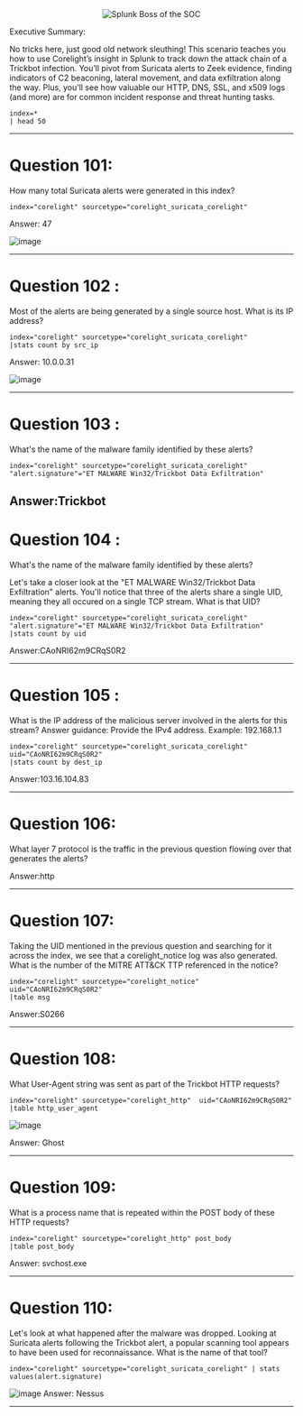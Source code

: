 <div align="center">
  <img src="https://github.com/user-attachments/assets/b00ad927-82bd-47ca-9ebd-7fb93b6911fe" alt="Splunk Boss of the SOC">
</div>

Executive Summary:

No tricks here, just good old network sleuthing! This scenario teaches you how to use Corelight’s insight in Splunk to track down the attack chain of a Trickbot infection. You’ll pivot from Suricata alerts to Zeek evidence, finding indicators of C2 beaconing, lateral movement, and data exfiltration along the way. Plus, you’ll see how valuable our HTTP, DNS, SSL, and x509 logs (and more) are for common incident response and threat hunting tasks.

```
index=*
| head 50
```
-----------------------------------------------------------------
# Question 101: 
How many total Suricata alerts were generated in this index?
```
index="corelight" sourcetype="corelight_suricata_corelight"
```
Answer: 47

![image](https://github.com/user-attachments/assets/d357be3d-5c4a-4696-b103-6282692b5bb5)


-----------------------------------------------------------------
# Question 102 : 
Most of the alerts are being generated by a single source host. What is its IP address?
```
index="corelight" sourcetype="corelight_suricata_corelight"
|stats count by src_ip
```
Answer: 10.0.0.31

![image](https://github.com/user-attachments/assets/2d4b4bd5-1278-41be-b434-2bec48ca3fe5)


-----------------------------------------------------------------
# Question 103 : 
What's the name of the malware family identified by these alerts?
```
index="corelight" sourcetype="corelight_suricata_corelight" "alert.signature"="ET MALWARE Win32/Trickbot Data Exfiltration"
```
Answer:Trickbot
-----------------------------------------------------------------
# Question 104 : 
What's the name of the malware family identified by these alerts?

Let's take a closer look at the "ET MALWARE Win32/Trickbot Data Exfiltration" alerts. You'll notice that three of the alerts share a single UID, meaning they all occured on a single TCP stream. What is that UID?
```
index="corelight" sourcetype="corelight_suricata_corelight" "alert.signature"="ET MALWARE Win32/Trickbot Data Exfiltration"
|stats count by uid
```
Answer:CAoNRI62m9CRqS0R2

-----------------------------------------------------------------
# Question 105 : 
What is the IP address of the malicious server involved in the alerts for this stream?
Answer guidance: Provide the IPv4 address. Example: 192.168.1.1

```
index="corelight" sourcetype="corelight_suricata_corelight" uid="CAoNRI62m9CRqS0R2"
|stats count by dest_ip
```
Answer:103.16.104.83

-----------------------------------------------------------------
# Question 106:
What layer 7 protocol is the traffic in the previous question flowing over that generates the alerts?

Answer:http

-----------------------------------------------------------------
# Question 107:
Taking the UID mentioned in the previous question and searching for it across the index, we see that a corelight_notice log was also generated. What is the number of the MITRE ATT&CK TTP referenced in the notice?
```
index="corelight" sourcetype="corelight_notice"  uid="CAoNRI62m9CRqS0R2"
|table msg
```
Answer:S0266

-----------------------------------------------------------------
# Question 108:
What User-Agent string was sent as part of the Trickbot HTTP requests?
```
index="corelight" sourcetype="corelight_http"  uid="CAoNRI62m9CRqS0R2"
|table http_user_agent
```
![image](https://github.com/user-attachments/assets/75c0c769-393c-480d-9b90-6c7c2319462b)

Answer: Ghost

-----------------------------------------------------------------
# Question 109:
What is a process name that is repeated within the POST body of these HTTP requests?
```
index="corelight" sourcetype="corelight_http" post_body
|table post_body
```
Answer: svchost.exe

-----------------------------------------------------------------
# Question 110:
Let's look at what happened after the malware was dropped. Looking at Suricata alerts following the Trickbot alert, a popular scanning tool appears to have been used for reconnaissance. What is the name of that tool?
```
index="corelight" sourcetype="corelight_suricata_corelight" | stats values(alert.signature)
```
![image](https://github.com/user-attachments/assets/565f512c-67f8-4e6f-94b6-21312876dd9e)
Answer: Nessus

-----------------------------------------------------------------





